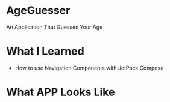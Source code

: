 # AgeGuesser
An Application That Guesses Your Age 

# What I Learned

* How to use Navigation Components with JetPack Compose

# What APP Looks Like
